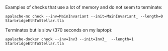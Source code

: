 Examples of checks that use a lot of memory and do not seem to terminate:

`apalache-mc check --inv=MainInvariant --init=MainInvariant_ --length=0 StarbridgeEthToStellar.tla`

Terminates but is slow (370 seconds on my laptop):

`apalache-docker check --inv=Inv3 --init=Inv3_  --length=1 StarbridgeEthToStellar.tla`

